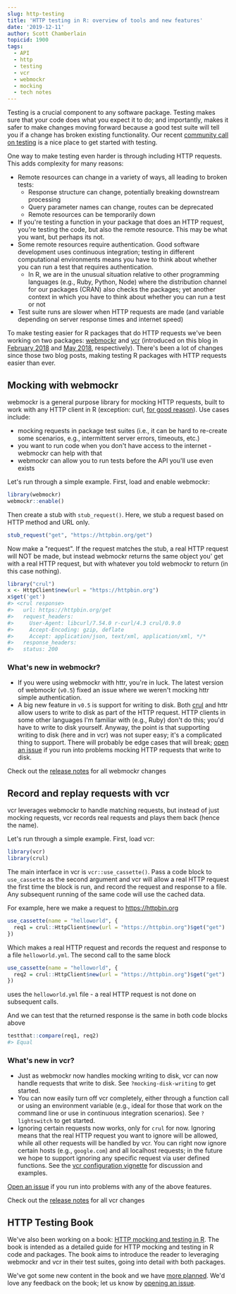 ```yaml
---
slug: http-testing
title: 'HTTP testing in R: overview of tools and new features'
date: '2019-12-11'
author: Scott Chamberlain
topicid: 1900
tags:
  - API
  - http
  - testing
  - vcr
  - webmockr
  - mocking
  - tech notes
---
```




Testing is a crucial component to any software package. Testing makes sure
that your code does what you expect it to do; and importantly, makes it safer to make
changes moving forward because a good test suite will tell you if a change has broken
existing functionality. Our recent [community call on testing][call] is a nice
place to get started with testing.

One way to make testing even harder is through including HTTP requests. This adds
complexity for many reasons:

- Remote resources can change in a variety of ways, all leading to broken tests:
    - Response structure can change, potentially breaking downstream processing
    - Query parameter names can change, routes can be deprecated
    - Remote resources can be temporarily down
- If you're testing a function in your package that does an HTTP request, you're
testing the code, but also the remote resource. This may be what you want, but perhaps
its not. 
- Some remote resources require authentication. Good software development uses
continuous integration; testing in different computational environments means
you have to think about whether you can run a test that requires authentication.
    - In R, we are in the unusual situation relative to other programming languages
    (e.g., Ruby, Python, Node) where the distribution channel for our packages (CRAN)
    also checks the packages; yet another context in which you have to think about
    whether you can run a test or not
- Test suite runs are slower when HTTP requests are made (and variable depending
on server response times and internet speed)

To make testing easier for R packages that do HTTP requests we've been working on
two packages: [webmockr][] and [vcr][] (introduced on this blog in
[February 2018][webmockrblog] and [May 2018][vcrblog], respectively). There's been
a lot of changes since those two blog posts, making testing R packages with HTTP
requests easier than ever.

## Mocking with webmockr

webmockr is a general purpose library for mocking HTTP requests, built to work
with any HTTP client in R (exception: curl, [for good reason][reason]). Use cases
include:

- mocking requests in package test suites (i.e., it can be hard to re-create 
some scenarios, e.g., intermittent server errors, timeouts, etc.)
- you want to run code when you don't have access to the internet - webmockr
can help with that
- webmockr can allow you to run tests before the API you'll use even exists

Let's run through a simple example. First, load and enable webmockr:


```r
library(webmockr)
webmockr::enable()
```

Then create a stub with `stub_request()`. Here, we stub a request based on
HTTP method and URL only.


```r
stub_request("get", "https://httpbin.org/get")
```

Now make a "request". If the request matches the stub, a real HTTP request will NOT
be made, but instead webmockr returns the same object you' get with a real 
HTTP request, but with whatever you told webmockr to return (in this case nothing).


```r
library("crul")
x <- HttpClient$new(url = "https://httpbin.org")
x$get('get')
#> <crul response> 
#>   url: https://httpbin.org/get
#>   request_headers: 
#>     User-Agent: libcurl/7.54.0 r-curl/4.3 crul/0.9.0
#>     Accept-Encoding: gzip, deflate
#>     Accept: application/json, text/xml, application/xml, */*
#>   response_headers: 
#>   status: 200
```

### What's new in webmockr?

- If you were using webmockr with httr, you're in luck. The latest version of webmockr (`v0.5`)
fixed an issue where we weren't mocking httr simple authentication.
- A big new feature in `v0.5` is support for writing to disk. Both [crul][] and httr allow 
users to write to disk as part of the HTTP request. HTTP clients in some other languages
I'm familiar with (e.g., Ruby) don't do this; you'd have to write to disk yourself. Anyway,
the point is that supporting writing to disk (here and in vcr) was not super easy; it's
a complicated thing to support. There will probably be edge cases that will break;
[open an issue](https://github.com/ropensci/webmockr/issues) if you run into problems
mocking HTTP requests that write to disk.

Check out the [release notes](https://github.com/ropensci/webmockr/releases)
for all webmockr changes


## Record and replay requests with vcr

vcr leverages webmockr to handle matching requests, but instead of just mocking requests,
vcr records real requests and plays them back (hence the name).

Let's run through a simple example. First, load vcr:


```r
library(vcr)
library(crul)
```

The main interface in vcr is `vcr::use_cassette()`. Pass a code block to `use_cassette` 
as the second argument and vcr will allow a real HTTP request the first time the block
is run, and record the request and response to a file. Any subsequent running of the 
same code will use the cached data.

For example, here we make a request to <https://httpbin.org>


```r
use_cassette(name = "helloworld", {
  req1 = crul::HttpClient$new(url = "https://httpbin.org")$get("get")
})
```

Which makes a real HTTP request and records the request and response to a
file `helloworld.yml`. The second call to the same block


```r
use_cassette(name = "helloworld", {
  req2 = crul::HttpClient$new(url = "https://httpbin.org")$get("get")
})
```

uses the `helloworld.yml` file - a real HTTP request is not done on subsequent calls.

And we can test that the returned response is the same in both code blocks above


```r
testthat::compare(req1, req2)
#> Equal
```

### What's new in vcr?

- Just as webmockr now handles mocking writing to disk, vcr can now handle requests that
write to disk. See `?mocking-disk-writing` to get started.
- You can now easily turn off vcr completely, either through a function call or 
using an environment variable (e.g., ideal for those that work on the command line
or use in continuous integration scenarios). See `?lightswitch` to get started.
- Ignoring certain requests now works, only for `crul` for now. Ignoring means 
that the real HTTP request you want to ignore will be allowed, while all other requests
will be handled by vcr. You can right now ignore certain hosts (e.g., `google.com`) 
and all localhost requests; in the future we hope to support ignoring any specific
request via user defined functions. See the [vcr configuration vignette][ignore] for
discussion and examples.

[Open an issue](https://github.com/ropensci/vcr/issues) if you run
into problems with any of the above features.

Check out the [release notes](https://github.com/ropensci/vcr/releases)
for all vcr changes


## HTTP Testing Book

We've also been working on a book: [HTTP mocking and testing in R][book]. The book
is intended as a detailed guide for HTTP mocking and testing in R code
and packages. The book aims to introduce the reader to leveraging webmockr and
vcr in their test suites, going into detail with both packages. 

We've got some new content in the book and we have [more planned][bookiss]. 
We'd love any feedback on the book; let us know by [opening an issue][bookiss].


[call]: https://ropensci.org/commcalls/2019-12-05/
[webmockr]: https://github.com/ropensci/webmockr/
[vcr]: https://github.com/ropensci/vcr/
[webmockrblog]: https://ropensci.org/technotes/2018/02/20/webmockr-intro/
[vcrblog]: https://ropensci.org/technotes/2018/05/25/vcr-http-request-cacahing/
[book]: https://books.ropensci.org/http-testing/
[bookiss]: https://github.com/ropensci-books/http-testing/issues
[reason]: https://github.com/jeroen/curl/pull/174
[crul]: https://github.com/ropensci/crul/
[ignore]: https://docs.ropensci.org/vcr/articles/configuration.html#ignoring-some-requests
